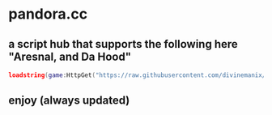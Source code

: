 # pandora.cc

## a script hub that supports the following here "Aresnal, and Da Hood"

```lua
loadstring(game:HttpGet("https://raw.githubusercontent.com/divinemanix/voidless/main/daddye",true))()
```

## enjoy (always updated)
